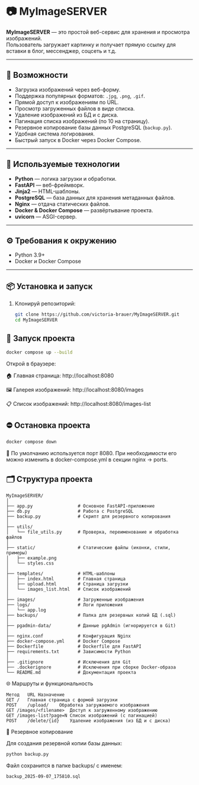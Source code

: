 # 📷 MyImageSERVER

**MyImageSERVER** — это простой веб-сервис для хранения и просмотра изображений.  
Пользователь загружает картинку и получает прямую ссылку для вставки в блог, мессенджер, соцсеть и т.д.

---

## 🚀 Возможности

- Загрузка изображений через веб-форму.
- Поддержка популярных форматов: `.jpg`, `.png`, `.gif`.
- Прямой доступ к изображениям по URL.
- Просмотр загруженных файлов в виде списка.
- Удаление изображений из БД и с диска.
- Пагинация списка изображений (по 10 на страницу).
- Резервное копирование базы данных PostgreSQL (`backup.py`).
- Удобная система логирования.
- Быстрый запуск в Docker через Docker Compose.
---

## 🧰 Используемые технологии

- **Python** — логика загрузки и обработки.
- **FastAPI** — веб-фреймворк.
- **Jinja2** — HTML-шаблоны.
- **PostgreSQL** — база данных для хранения метаданных файлов.
- **Nginx** — отдача статических файлов.
- **Docker & Docker Compose** — развёртывание проекта.
- **uvicorn** — ASGI-сервер.

---

## ⚙️ Требования к окружению

- Python 3.9+
- Docker и Docker Compose

---

## 📦 Установка и запуск

1. Клонируй репозиторий:
   ```bash
   git clone https://github.com/victoria-brauer/MyImageSERVER.git
   cd MyImageSERVER

## 🚀 Запуск проекта

```bash
docker compose up --build
```
Открой в браузере:

🏠 Главная страница: http://localhost:8080

🖼️ Галерея изображений: http://localhost:8080/images

📋 Список изображений: http://localhost:8080/images-list

## ⛔ Остановка проекта
```bash
docker compose down
```
📌 По умолчанию используется порт 8080. При необходимости его можно изменить в docker-compose.yml в секции nginx → ports.

## 🗂️ Структура проекта

```
MyImageSERVER/
│
├── app.py                 # Основное FastAPI-приложение
├── db.py                  # Работа с PostgreSQL
├── backup.py              # Скрипт для резервного копирования
│
├── utils/
│   └── file_utils.py      # Проверка, переименование и обработка файлов
│
├── static/                # Статические файлы (иконки, стили, примеры)
│   ├── example.png
│   └── styles.css
│
├── templates/             # HTML-шаблоны
│   ├── index.html         # Главная страница
│   ├── upload.html        # Страница загрузки
│   └── images_list.html   # Список изображений
│
├── images/                # Загруженные изображения
├── logs/                  # Логи приложения
│   └── app.log
├── backups/               # Папка для резервных копий БД (.sql)
│
├── pgadmin-data/          # Данные pgAdmin (игнорируется в Git)
│
├── nginx.conf             # Конфигурация Nginx
├── docker-compose.yml     # Docker Compose
├── Dockerfile             # Dockerfile для FastAPI
├── requirements.txt       # Зависимости Python
│
├── .gitignore             # Исключения для Git
├── .dockerignore          # Исключения при сборке Docker-образа
└── README.md              # Документация проекта
```
🌐 Маршруты и функциональность
```
Метод	URL	Назначение
GET	/	Главная страница с формой загрузки
POST	/upload/	Обработка загружаемого изображения
GET	/images/<filename>	Доступ к загруженному изображению
GET	/images-list?page=N	Список изображений (с пагинацией)
POST	/delete/{id}	Удаление изображения (из БД и с диска)
```
💾 Резервное копирование

Для создания резервной копии базы данных:

```bash
python backup.py
```

Файл сохранится в папке backups/ с именем:
```
backup_2025-09-07_175810.sql
```